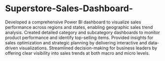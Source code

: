 # Superstore-Sales-Dashboard-
Developed a comprehensive Power BI dashboard to visualize sales performance across regions and states, enabling geographic sales trend analysis.
Created detailed category and subcategory dashboards to monitor product performance and identify top-selling items.
Provided insights for sales optimization and strategic planning by delivering interactive and data-driven visualizations.
Streamlined decision-making for business leaders by offering clear visibility into sales trends at both macro and micro levels.
